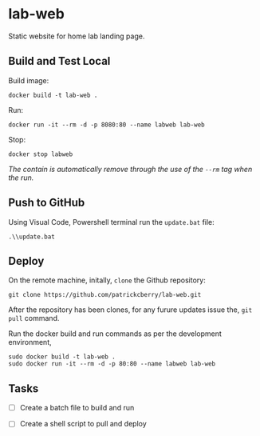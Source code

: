 # lab-web
Static website for home lab landing page.

## Build and Test Local

Build image:
```
docker build -t lab-web .
```
Run:
```
docker run -it --rm -d -p 8080:80 --name labweb lab-web
```
Stop:
```
docker stop labweb
```
_The contain is automatically remove through the use of the `--rm` tag when the run._

## Push to GitHub
Using Visual Code, Powershell terminal run the `update.bat` file:
```
.\\update.bat
```

## Deploy
On the remote machine, initally, `clone` the Github repository:
```
git clone https://github.com/patrickcberry/lab-web.git
```
After the repository has been clones, for any furure updates issue the, `git pull` command.

Run the docker build and run commands as per the development environment,
```
sudo docker build -t lab-web .
sudo docker run -it --rm -d -p 80:80 --name labweb lab-web
```

## Tasks
- [ ] Create a batch file to build and run
- [ ] Create a shell script to pull and deploy




